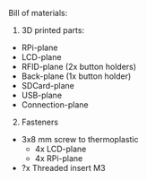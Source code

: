 Bill of materials:

1. 3D printed parts:
  - RPi-plane
  - LCD-plane
  - RFID-plane (2x button holders)
  - Back-plane (1x button holder)
  - SDCard-plane
  - USB-plane
  - Connection-plane

2. Fasteners
  - 3x8 mm screw to thermoplastic
    - 4x LCD-plane
    - 4x RPi-plane
  - ?x Threaded insert M3
